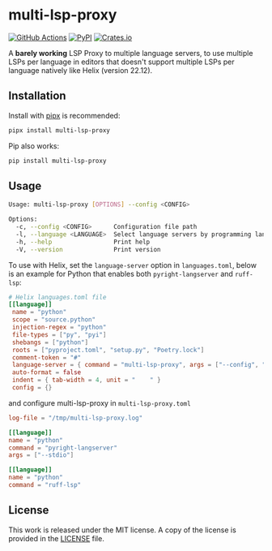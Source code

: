 # multi-lsp-proxy

[![GitHub Actions](https://github.com/messense/multi-lsp-proxy/workflows/CI/badge.svg)](https://github.com/messense/multi-lsp-proxy/actions?query=workflow%3ACI)
[![PyPI](https://img.shields.io/pypi/v/multi-lsp-proxy.svg)](https://pypi.org/project/multi-lsp-proxy)
[![Crates.io](https://img.shields.io/crates/v/multi-lsp-proxy.svg?logo=rust)](https://crates.io/crates/multi-lsp-proxy)

A **barely working** LSP Proxy to multiple language servers, to use multiple LSPs per language in
editors that doesn't support multiple LSPs per language natively like Helix (version 22.12).

## Installation

Install with [pipx](https://github.com/pypa/pipx/) is recommended:

```bash
pipx install multi-lsp-proxy
```

Pip also works:

```bash
pip install multi-lsp-proxy
```

## Usage

```bash
Usage: multi-lsp-proxy [OPTIONS] --config <CONFIG>

Options:
  -c, --config <CONFIG>      Configuration file path
  -l, --language <LANGUAGE>  Select language servers by programming language name
  -h, --help                 Print help
  -V, --version              Print version
```

To use with Helix, set the `language-server` option in `languages.toml`,
below is an example for Python that enables both `pyright-langserver` and `ruff-lsp`:

```toml
# Helix languages.toml file
[[language]]
 name = "python"
 scope = "source.python"
 injection-regex = "python"
 file-types = ["py", "pyi"]
 shebangs = ["python"]
 roots = ["pyproject.toml", "setup.py", "Poetry.lock"]
 comment-token = "#"
 language-server = { command = "multi-lsp-proxy", args = ["--config", "/path/to/multi-lsp-config.toml"] }
 auto-format = false
 indent = { tab-width = 4, unit = "    " }
 config = {}
```

and configure multi-lsp-proxy in `multi-lsp-proxy.toml`

```toml
log-file = "/tmp/multi-lsp-proxy.log"

[[language]]
name = "python"
command = "pyright-langserver"
args = ["--stdio"]

[[language]]
name = "python"
command = "ruff-lsp"
```

## License

This work is released under the MIT license. A copy of the license is provided in the [LICENSE](./LICENSE) file.
